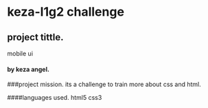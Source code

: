 # keza-l1g2 challenge

## project tittle.
mobile ui

#### by keza angel.

###project mission.
its a challenge to train more about css and html.

####languages used.
html5
css3
